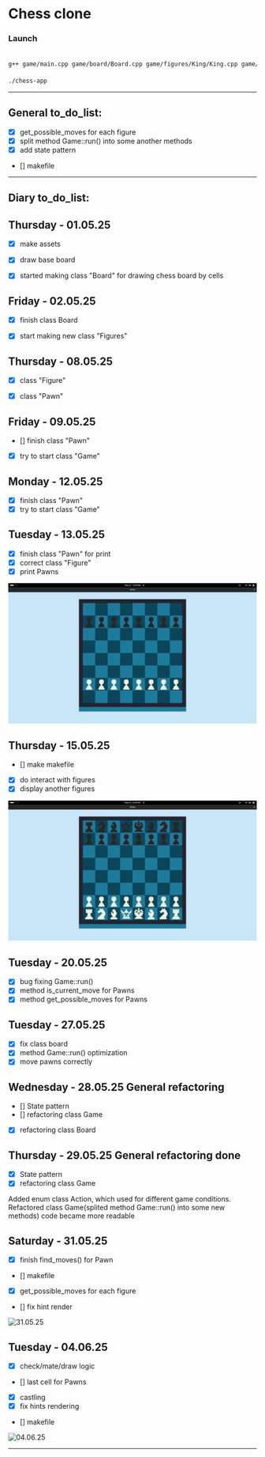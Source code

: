 <h1>Chess clone</h1>

<h3> Launch</h3>

```bash

g++ game/main.cpp game/board/Board.cpp game/figures/King/King.cpp game/figures/Queen/Queen.cpp game/figures/Knight/Knight.cpp game/figures/Bishop/Bishop.cpp game/figures/Rook/Rook.cpp game/figures/Pawn/Pawn.cpp game/figures/Figure.cpp game/Hint/Hint.cpp game/Game.cpp -Igame -Igame/core -Igame/figures -Igame/figures/Pawn -Igame/figures/Bishop -Igame/figures/King -Igame/figures/Knight -Igame/figures/Queen -Igame/figures/Rook -Igame/board -Igame/Hint -o chess-app -lsfml-graphics -lsfml-window -lsfml-system

./chess-app

```

---

<h2>General to_do_list:</h2>

- [x] get_possible_moves for each figure
- [x] split method Game::run() into some another methods
- [x] add state pattern 
- [] makefile

---
<h2>Diary to_do_list:</h2> 

## Thursday - 01.05.25
- [x]  make assets
- [x]  draw base board
- [x] started making class "Board" for drawing chess board by cells



## Friday - 02.05.25
- [x] finish class Board
- [x] start making new class "Figures"


## Thursday - 08.05.25

- [x] class "Figure"
- [x] class "Pawn"


## Friday - 09.05.25

- [] finish class "Pawn"
- [x] try to start class "Game"

## Monday - 12.05.25

- [x] finish class "Pawn"
- [x] try to start class "Game"

## Tuesday - 13.05.25
- [x] finish class "Pawn" for print
- [x] correct class "Figure"
- [x] print Pawns

![13.05.25 result](screenshots/130525.png)

## Thursday - 15.05.25
- [] make makefile
- [x] do interact with figures
- [x] display another figures

![15.05.25](screenshots/150525.png)

## Tuesday - 20.05.25
- [x] bug fixing Game::run()
- [x] method is_current_move for Pawns
- [x] method get_possible_moves for Pawns

## Tuesday - 27.05.25
- [x] fix class board
- [x] method Game::run() optimization
- [x] move pawns correctly

## Wednesday - 28.05.25 General refactoring
- [] State pattern  
- [] refactoring class Game 
- [x] refactoring class Board

## Thursday - 29.05.25 General refactoring done
- [x] State pattern  
- [x] refactoring class Game 

Added enum class Action, which used for different game conditions. Refactored class Game(splited method Game::run() into some new methods)
code became more readable


## Saturday - 31.05.25

- [x] finish find_moves() for Pawn
- [] makefile
- [x] get_possible_moves for each figure
- [] fix hint render

![31.05.25](screenshots/31-05-25.gif)

## Tuesday - 04.06.25
- [x] check/mate/draw logic
- [] last cell for Pawns
- [x] castling
- [x] fix hints rendering
- [] makefile  

![04.06.25]((screenshots/04-06-25.gif))


---

